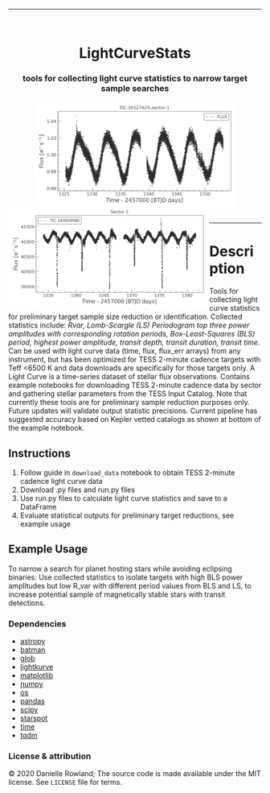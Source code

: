 
<hr>
     <br />
            <div align="center">
                <h1>LightCurveStats</h1>
                     <div><div align="center" width=100px>
                           <h3>tools for collecting light curve statistics to narrow target sample searches</h3>
                             <img align="center" src="Images/lc-ex2.png" width="400" /> 
                             <img align='left' src="Images/lc-ex1.png" width="400" /> 
<!-- 
<img align='left' src="Images/ls.png" width="400" /> 
<img align='right' src="Images/lc-ex3.png" width="400" /> 
 -->
                     </div></div>
			</div>
    <br />
<hr>


# Description

Tools for collecting light curve statistics for preliminary target sample size reduction or identification. Collected statistics include: _Rvar, Lomb-Scargle (LS) Periodogram top three power amplitudes with corresponding rotation periods, Box-Least-Squares (BLS) period, highest power amplitude, transit depth, transit duration, transit time_. <br/>
Can be used with light curve data (time, flux, flux_err arrays) from any instrument, but has been optimized for TESS 2-minute cadence targets with Teff <6500 K and data downloads are specifically for those targets only. A Light Curve is a time-series dataset of stellar flux observations. Contains example notebooks for downloading TESS 2-minute cadence data by sector and gathering stellar parameters from the TESS Input Catalog. Note that currently these tools are for preliminary sample reduction purposes only. Future updates will validate output statistic precisions. Current pipeline has suggested accuracy based on Kepler vetted catalogs as shown at bottom of the example notebook.

## Instructions
1. Follow guide in `download_data` notebook to obtain TESS 2-minute cadence light curve data
2. Download .py files and run.py files 
3. Use run.py files to calculate light curve statistics and save to a DataFrame
4. Evaluate statistical outputs for preliminary target reductions, see example usage 


## Example Usage
To narrow a search for planet hosting stars while avoiding eclipsing binaries: 
Use collected statistics to isolate targets with high BLS power amplitudes but low R_var with different period values from BLS and LS, to increase potential sample of magnetically stable stars with transit detections. 

### Dependencies
- [astropy](https://www.astropy.org)
- [batman](https://www.cfa.harvard.edu/~lkreidberg/batman/)
- [glob](https://docs.python.org/3/library/glob.html?#module-glob)
- [lightkurve](https://docs.lightkurve.org/#)
- [matplotlib](https://matplotlib.org)
- [numpy](https://numpy.org)
- [os](https://docs.python.org/3/library/os.html?#module-os)
- [pandas](https://pandas.pydata.org)
- [scipy](https://www.scipy.org/install.html)
- [starspot](https://github.com/RuthAngus/starspot)
- [time](https://docs.python.org/3/library/time.html)
- [tqdm](https://pypi.org/project/tqdm/2.2.3/)


### License & attribution

&copy; 2020 Danielle Rowland;
The source code is made available under the MIT license. See `LICENSE` file for terms.
